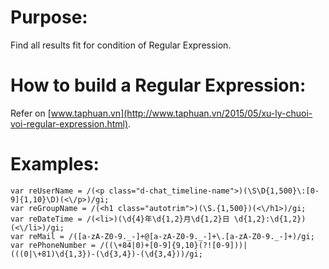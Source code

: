 # Purpose:
 Find all results fit for condition of Regular Expression.
# How to build a Regular Expression:
 Refer on [www.taphuan.vn](http://www.taphuan.vn/2015/05/xu-ly-chuoi-voi-regular-expression.html).
# Examples:
```
var reUserName = /(<p class="d-chat_timeline-name">)(\S\D{1,500}\:[0-9]{1,10}\D)(<\/p>)/gi;   
var reGroupName = /(<h1 class="autotrim">)(\S.{1,500})(<\/h1>)/gi;   
var reDateTime = /(<li>)(\d{4}年\d{1,2}月\d{1,2}日 \d{1,2}:\d{1,2})(<\/li>)/gi;
var reMail = /([a-zA-Z0-9._-]+@[a-zA-Z0-9._-]+\.[a-zA-Z0-9._-]+)/gi;
var rePhoneNumber = /((\+84|0)+[0-9]{9,10}(?![0-9]))|(((0|\+81)\d{1,3})-(\d{3,4})-(\d{3,4}))/gi;
```
 